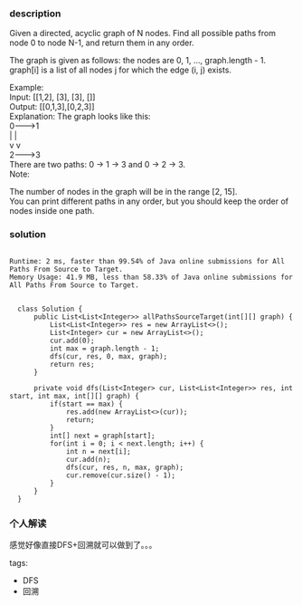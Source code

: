 ### description    
  Given a directed, acyclic graph of N nodes.  Find all possible paths from node 0 to node N-1, and return them in any order.  
    
  The graph is given as follows:  the nodes are 0, 1, ..., graph.length - 1.  graph[i] is a list of all nodes j for which the edge (i, j) exists.  
    
  Example:  
  Input: [[1,2], [3], [3], []]   
  Output: [[0,1,3],[0,2,3]]   
  Explanation: The graph looks like this:  
  0--->1  
  |    |  
  v    v  
  2--->3  
  There are two paths: 0 -> 1 -> 3 and 0 -> 2 -> 3.  
  Note:  
    
  The number of nodes in the graph will be in the range [2, 15].  
  You can print different paths in any order, but you should keep the order of nodes inside one path.  
### solution    
```    
  
Runtime: 2 ms, faster than 99.54% of Java online submissions for All Paths From Source to Target.  
Memory Usage: 41.9 MB, less than 58.33% of Java online submissions for All Paths From Source to Target.  
  
  
  class Solution {  
      public List<List<Integer>> allPathsSourceTarget(int[][] graph) {  
          List<List<Integer>> res = new ArrayList<>();  
          List<Integer> cur = new ArrayList<>();  
          cur.add(0);  
          int max = graph.length - 1;  
          dfs(cur, res, 0, max, graph);  
          return res;  
      }  
    
      private void dfs(List<Integer> cur, List<List<Integer>> res, int start, int max, int[][] graph) {  
          if(start == max) {  
              res.add(new ArrayList<>(cur));  
              return;  
          }  
          int[] next = graph[start];  
          for(int i = 0; i < next.length; i++) {  
              int n = next[i];  
              cur.add(n);  
              dfs(cur, res, n, max, graph);  
              cur.remove(cur.size() - 1);  
          }  
      }  
  }  
```    
    
### 个人解读    
  感觉好像直接DFS+回溯就可以做到了。。。  
    
tags:    
  -  DFS  
  -  回溯  
